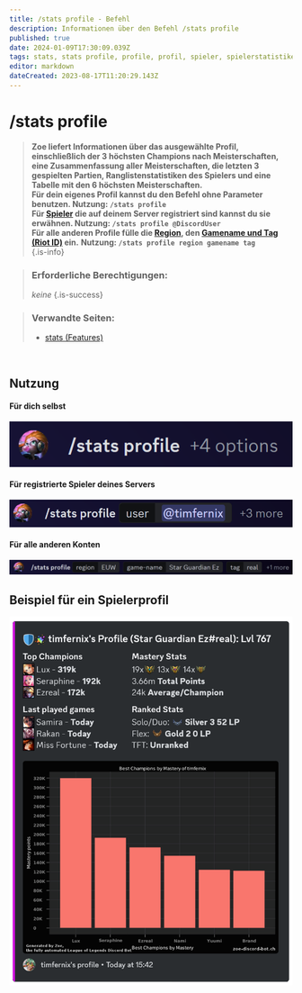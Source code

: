 ```yaml
---
title: /stats profile - Befehl
description: Informationen über den Befehl /stats profile
published: true
date: 2024-01-09T17:30:09.039Z
tags: stats, stats profile, profile, profil, spieler, spielerstatistiken
editor: markdown
dateCreated: 2023-08-17T11:20:29.143Z
---
```


# /stats profile

>**Zoe liefert Informationen über das ausgewählte Profil, einschließlich der 3 höchsten Champions nach Meisterschaften, eine Zusammenfassung aller Meisterschaften, die letzten 3 gespielten Partien, Ranglistenstatistiken des Spielers und eine Tabelle mit den 6 höchsten Meisterschaften.** <br>
**Für dein eigenes Profil kannst du den Befehl ohne Parameter benutzen.
**Nutzung: `/stats profile` <br>
>**Für [Spieler](/de/terms/player) die auf deinem Server registriert sind kannst du sie erwähnen.**
Nutzung: `/stats profile @DiscordUser`** <br>
Für alle anderen Profile fülle die [Region](/de/terms/region), den [Gamename und Tag (Riot ID)](/de/terms/riotid) ein.**
>**Nutzung: `/stats profile region gamename tag`** <br>
>{.is-info}

>### Erforderliche Berechtigungen:
> *keine*
>{.is-success}

>### Verwandte Seiten:
>-   [stats (Features)](/de/commands/stats)

<br>

## Nutzung
#### Für dich selbst
![](/en_/en_stats_profile_self.png)

#### Für registrierte Spieler deines Servers
![](/en_/en_stats_profile_user.png)

#### Für alle anderen Konten
![](/en_/en_stats_profile_riotid.png)
<br>

## Beispiel für ein Spielerprofil

![](/en_/en_stats_profile.png)